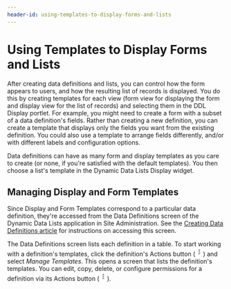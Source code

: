```yaml
---
header-id: using-templates-to-display-forms-and-lists
---
```


# Using Templates to Display Forms and Lists

After creating data definitions and lists, you can control how the form appears
to users, and how the resulting list of records is displayed. You do this by
creating templates for each view (form view for displaying the form and display
view for the list of records) and selecting them in the DDL Display portlet. For
example, you might need to create a form with a subset of a data definition's
fields. Rather than creating a new definition, you can create a template that
displays only the fields you want from the existing definition. You could also
use a template to arrange fields differently, and/or with different labels and
configuration options. 

Data definitions can have as many form and display templates as you care to
create (or none, if you're satisfied with the default templates). You then 
choose a list's template in the Dynamic Data Lists Display widget. 

## Managing Display and Form Templates

Since Display and Form Templates correspond to a particular data definition,
they're accessed from the Data Definitions screen of the Dynamic Data Lists
application in Site Administration. See the 
[Creating Data Definitions article](/docs/7-1/user/-/knowledge_base/u/creating-data-definitions) 
for instructions on accessing this screen. 

The Data Definitions screen lists each definition in a table. To start working 
with a definition's templates, click the definition's Actions button 
(![Actions](../../../images/icon-actions.png)) 
and select *Manage Templates*. This opens a screen that lists the definition's 
templates. You can edit, copy, delete, or configure permissions for a 
definition via its Actions button 
(![Actions](../../../images/icon-actions.png)). 


